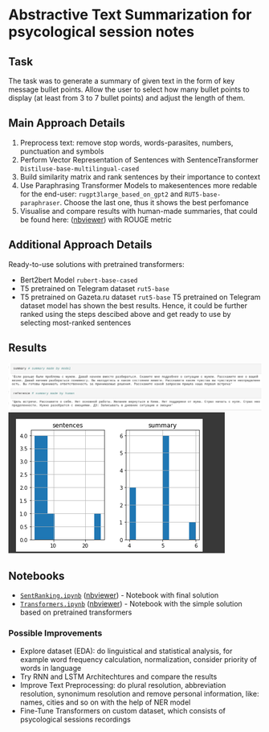 # Abstractive Text Summarization for psycological session notes

## Task
The task was to generate a summary of given text in the form of key message bullet points. Allow the user to select how many bullet points to display (at least from 3 to 7 bullet points) and adjust the length of them.

## Main Approach Details
 1) Preprocess text: remove stop words, words-parasites, numbers, punctuation and symbols
 2) Perform Vector Representation of Sentences with SentenceTransformer `Distiluse-base-multilingual-cased`
 3) Build similarity matrix and rank sentences by their importance to context
 4) Use Paraphrasing Transformer Models to makesentences more redable for the end-user:
 `rugpt3large_based_on_gpt2` and `RUT5-base-paraphraser`. Choose the last one, thus it shows the best perfomance
 6) Visualise and compare results with human-made summaries, that could be found here:  ([nbviewer](https://raw.githubusercontent.com/Teasotea/textSummarization/main/data/evaluation_summary_all.txt)) with ROUGE metric

## Additional Approach Details
Ready-to-use solutions with pretrained transformers:
   * Bert2bert Model `rubert-base-cased`
   * T5 pretrained on Telegram dataset `rut5-base`
   * T5 pretrained on Gazeta.ru dataset `rut5-base`
T5 pretrained on Telegram dataset model has shown the best results. Hence, it 
could be further ranked using the steps descibed above and get ready to use by selecting most-ranked sentences

## Results

![](https://github.com/Teasotea/textSummarization/blob/main/img/results.png?raw=true)
![](https://github.com/Teasotea/textSummarization/blob/main/img/res.png?raw=true)

## Notebooks
- [`SentRanking.ipynb`](https://github.com/Teasotea/textSummarization/blob/main/SentRanking.ipynb) ([nbviewer](https://github.com/Teasotea/textSummarization/blob/main/SentRanking.ipynb)) - Notebook with final solution
- [`Transformers.ipynb`](https://github.com/Teasotea/textSummarization/blob/main/Transformers.ipynb) ([nbviewer](https://github.com/Teasotea/textSummarization/blob/main/Transformers.ipynb)) - Notebook with the simple solution based on pretrained transformers


### Possible Improvements

  * Explore dataset (EDA): do linguistical and statistical analysis, for example word frequency calculation, normalization, consider priority of words in language
  * Try RNN and LSTM Architechtures and compare the results
  * Improve Text Preprocessing: do plural resolution, abbreviation resolution, synonimum resolution and remove personal information, like: names, cities and so on with the help of NER model
  * Fine-Tune Transformers on custom dataset, which consists of psycological sessions recordings


